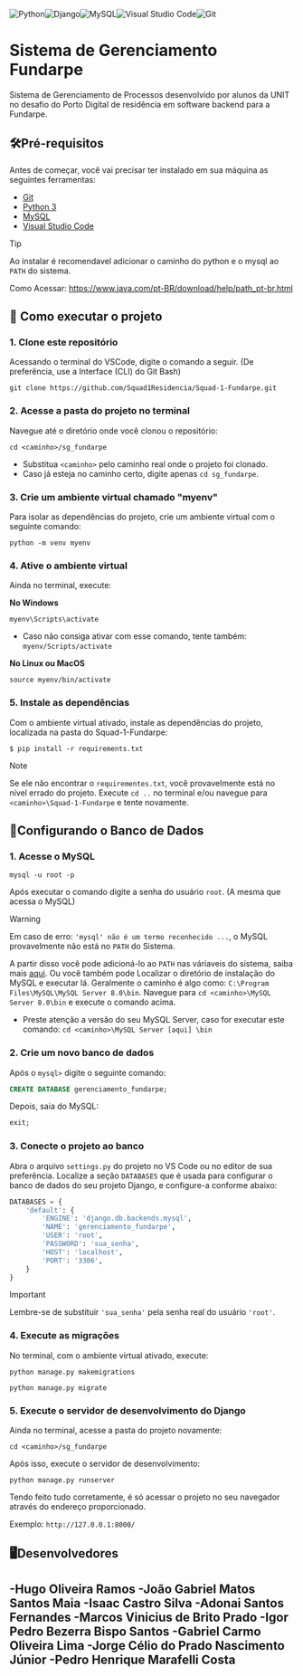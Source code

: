 <img alt="Python" src="https://img.shields.io/badge/python-%2314354C.svg?style=for-the-badge&logo=python&logoColor=white"/><img alt="Django" src="https://img.shields.io/badge/django-%23092E20.svg?style=for-the-badge&logo=django&logoColor=white"/><img alt="MySQL" src="https://img.shields.io/badge/mysql-%2300f.svg?style=for-the-badge&logo=mysql&logoColor=black"/><img alt="Visual Studio Code" src="https://img.shields.io/badge/VisualStudioCode-0078d7.svg?style=for-the-badge&logo=visual-studio-code&logoColor=white"/><img alt="Git" src="https://img.shields.io/badge/git-%23F05033.svg?style=for-the-badge&logo=git&logoColor=white"/>
# Sistema de Gerenciamento Fundarpe
Sistema de Gerenciamento de Processos desenvolvido por alunos da UNIT no desafio do Porto Digital de residência em software backend para a Fundarpe.

## 🛠Pré-requisitos
Antes de começar, você vai precisar ter instalado em sua máquina as seguintes ferramentas:
- [Git](https://git-scm.com)
- [Python 3](https://www.python.org/downloads/)
- [MySQL](https://dev.mysql.com/downloads/installer/)
- [Visual Studio Code](https://code.visualstudio.com/Download)
> [!TIP]
> Ao instalar é recomendavel adicionar o caminho do python e o mysql ao ``PATH`` do sistema.
>
> Como Acessar: https://www.java.com/pt-BR/download/help/path_pt-br.html

## 🚀 Como executar o projeto
### 1. Clone este repositório
Acessando o terminal do VSCode, digite o comando a seguir. (De preferência, use a Interface (CLI) do Git Bash)
```git
git clone https://github.com/Squad1Residencia/Squad-1-Fundarpe.git
```
### 2. Acesse a pasta do projeto no terminal
Navegue até o diretório onde você clonou o repositório:
```
cd <caminho>/sg_fundarpe
```
- Substitua `<caminho>` pelo caminho real onde o projeto foi clonado.
- Caso já esteja no caminho certo, digite apenas `cd sg_fundarpe`.
### 3. Crie um ambiente virtual chamado "myenv"
Para isolar as dependências do projeto, crie um ambiente virtual com o seguinte comando:
```
python -m venv myenv
```
### 4. Ative o ambiente virtual
Ainda no terminal, execute:

**No Windows**
```
myenv\Scripts\activate
```
- Caso não consiga ativar com esse comando, tente também: `myenv/Scripts/activate`
  
**No Linux ou MacOS**
```
source myenv/bin/activate
```
### 5. Instale as dependências
Com o ambiente virtual ativado, instale as dependências do projeto, localizada na pasta do Squad-1-Fundarpe:
```
$ pip install -r requirements.txt
```
>[!note]
>Se ele não encontrar o ``requirementes.txt``, você provavelmente está no nível errado do projeto.
> Execute ``cd ..`` no terminal e/ou navegue para ``<caminho>\Squad-1-Fundarpe`` e tente novamente.
## 🎲Configurando o Banco de Dados
### 1. Acesse o MySQL 
```
mysql -u root -p
```
Após executar o comando digite a senha do usuário ``root``. (A mesma que acessa o MySQL)
>[!warning]
>Em caso de erro: ``'mysql' não é um termo reconhecido ...``, o MySQL provavelmente não está no ``PATH`` do Sistema.
> 
>A partir disso você pode adicioná-lo ao ``PATH`` nas váriaveis do sistema, saiba mais [aqui](https://www.java.com/pt-BR/download/help/path_pt-br.html). Ou você também pode Localizar o diretório de instalação do MySQL e executar lá. Geralmente o caminho é algo como:  ``C:\Program Files\MySQL\MySQL Server 8.0\bin``. Navegue para ```cd <caminho>\MySQL Server 8.0\bin``` e execute o comando acima.
> - Preste atenção a versão do seu MySQL Server, caso for executar este comando: `cd <caminho>\MySQL Server [aqui] \bin`

### 2. Crie um novo banco de dados
Após o `mysql>` digite o seguinte comando:
```sql
CREATE DATABASE gerenciamento_fundarpe;
```
Depois, saia do MySQL:
```sql
exit;
```
### 3. Conecte o projeto ao banco
Abra o arquivo `settings.py` do projeto no VS Code ou no editor de sua preferência. Localize a seção `DATABASES` que  é usada para configurar o banco de dados do seu projeto Django, 
e configure-a conforme abaixo:
```python
DATABASES = {
    'default': {
        'ENGINE': 'django.db.backends.mysql',
        'NAME': 'gerenciamento_fundarpe',
        'USER': 'root',
        'PASSWORD': 'sua_senha',
        'HOST': 'localhost',
        'PORT': '3306',
    }
}
```
>[!important]
>Lembre-se de substituir ``'sua_senha'`` pela senha real do usuário ``'root'``.
### 4. Execute as migrações
No terminal, com o ambiente virtual ativado, execute:
```
python manage.py makemigrations
```
```
python manage.py migrate
```
### 5. Execute o servidor de desenvolvimento do Django
Ainda no terminal, acesse a pasta do projeto novamente:
```
cd <caminho>/sg_fundarpe
``` 
Após isso, execute o servidor de desenvolvimento:
```
python manage.py runserver
```
Tendo feito tudo corretamente, é só acessar o projeto no seu navegador através do endereço proporcionado. 

Exemplo: `http://127.0.0.1:8000/`
## 🖥Desenvolvedores
-Hugo Oliveira Ramos
-João Gabriel Matos Santos Maia
-Isaac Castro Silva
-Adonai Santos Fernandes
-Marcos Vinicius de Brito Prado
-Igor Pedro Bezerra Bispo Santos
-Gabriel Carmo Oliveira Lima
-Jorge Célio do Prado Nascimento Júnior
-Pedro Henrique Marafelli Costa
-

